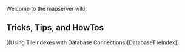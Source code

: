 Welcome to the mapserver wiki!


## Tricks, Tips, and HowTos
[(Using TileIndexes with Database Connections)[DatabaseTileIndex]]